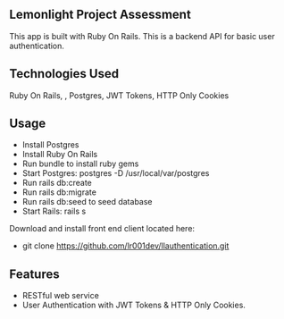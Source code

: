 ## Lemonlight Project Assessment

This app is built with Ruby On Rails. This is a backend API for basic user authentication.

## Technologies Used
Ruby On Rails, , Postgres, JWT Tokens, HTTP Only Cookies

## Usage
- Install Postgres
- Install Ruby On Rails
- Run bundle to install ruby gems
- Start Postgres: postgres -D /usr/local/var/postgres
- Run rails db:create
- Run rails db:migrate
- Run rails db:seed to seed database
- Start Rails: rails s

Download and install front end client located here:
- git clone https://github.com/lr001dev/llauthentication.git

## Features
- RESTful web service
- User Authentication with JWT Tokens & HTTP Only Cookies.
